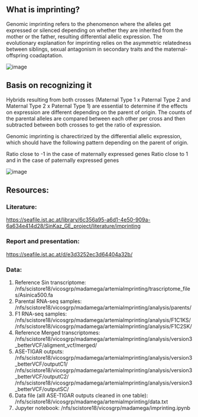 ## What is imprinting?

Genomic imprinting refers to the phenomenon where the alleles get expressed or silenced depending on whether they are inherited from the mother or the father, resulting differential allelic expression. The evolutionary explanation for imprinting relies on the asymmetric relatedness between siblings, sexual antagonism in secondary traits and the maternal-offspring coadaptation.


![image](https://github.com/sarabi98/howToImprinting/assets/94226596/d3599d17-8b02-4093-aeaa-9942e95b2f23)



## Basis on recognizing it

Hybrids resulting from both crosses (Maternal Type 1 x Paternal Type 2 and Maternal Type 2 x Paternal Type 1) are essential to determine if the effects on expression are different depending on the parent of origin.
The counts of the parental alleles are compared between each other per cross and then subtracted between both crosses to get the ratio of expression.

Genomic imprinting is charectirized by the differential allelic expression, which should have the following pattern depending on the parent of origin.

Ratio close to -1 in the case of maternally expressed genes
Ratio close to 1 and in the case of paternally expressed genes


![image](https://github.com/sarabi98/howToImprinting/assets/94226596/00595534-1bde-40fc-8393-6f4d288a7b6c)


## Resources:
### Literature:
https://seafile.ist.ac.at/library/6c356a95-a6d1-4e50-909a-6a634e414d28/SinKaz_GE_project/literature/imprinting
### Report and presentation:
https://seafile.ist.ac.at/d/e3d3252ec3d64404a32b/
### Data:
1. Reference Sin transcriptome: /nfs/scistore18/vicosgrp/madamega/artemiaImprinting/trascriptome_files/Asinica500.fa
2. Parental RNA-seq samples: /nfs/scistore18/vicosgrp/madamega/artemiaImprinting/analysis/parents/
3. F1 RNA-seq samples: /nfs/scistore18/vicosgrp/madamega/artemiaImprinting/analysis/F1C1KS/
   /nfs/scistore18/vicosgrp/madamega/artemiaImprinting/analysis/F1C2SK/
4. Reference Merged transcriptomes: /nfs/scistore18/vicosgrp/madamega/artemiaImprinting/analysis/version3_betterVCF/aligment_vcf/merged/
5. ASE-TIGAR outputs:
          /nfs/scistore18/vicosgrp/madamega/artemiaImprinting/analysis/version3_betterVCF/outputC1/
          /nfs/scistore18/vicosgrp/madamega/artemiaImprinting/analysis/version3_betterVCF/outputC2/
      /nfs/scistore18/vicosgrp/madamega/artemiaImprinting/analysis/version3_betterVCF/outputSC/
6. Data file (alll ASE-TIGAR outputs cleaned in one table): /nfs/scistore18/vicosgrp/madamega/artemiaImprinting/data.txt
7. Jupyter notebook: /nfs/scistore18/vicosgrp/madamega/imprinting.ipynb

